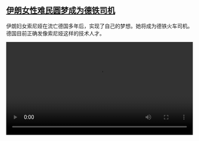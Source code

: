 <!--1664093823000-->
[伊朗女性难民圆梦成为德铁司机](https://www.dw.com/zh/%E4%BC%8A%E6%9C%97%E5%A5%B3%E6%80%A7%E9%9A%BE%E6%B0%91%E5%9C%86%E6%A2%A6%E6%88%90%E4%B8%BA%E5%BE%B7%E9%93%81%E5%8F%B8%E6%9C%BA%20/a-63220494)
------

<p>伊朗妇女索尼娅在流亡德国多年后，实现了自己的梦想。她将成为德铁火车司机。德国目前正确发像索尼娅这样的技术人才。</small></p><video src="https://tvdownloaddw-a.akamaihd.net/dwtv_video/flv/vdt_zh/2022/bchi220923_001_dblok_01r_AVC_1280x720.mp4" controls style="width:100%"></video>
